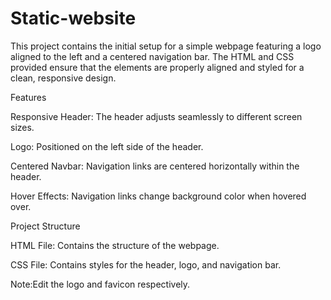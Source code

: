 # Static-website

This project contains the initial setup for a simple webpage featuring a logo aligned to the left and a centered navigation bar. 
The HTML and CSS provided ensure that the elements are properly aligned and styled for a clean, responsive design.

Features

Responsive Header: The header adjusts seamlessly to different screen sizes.

Logo: Positioned on the left side of the header.

Centered Navbar: Navigation links are centered horizontally within the header.

Hover Effects: Navigation links change background color when hovered over.

Project Structure

HTML File: Contains the structure of the webpage.

CSS File: Contains styles for the header, logo, and navigation bar.

Note:Edit the logo and favicon respectively.
